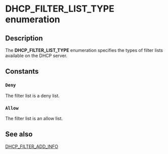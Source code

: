 # DHCP_FILTER_LIST_TYPE enumeration

## Description

The **DHCP_FILTER_LIST_TYPE** enumeration specifies the types of filter lists available on the DHCP server.

## Constants

### `Deny`

The filter list is a deny list.

### `Allow`

The filter list is an allow list.

## See also

[DHCP_FILTER_ADD_INFO](https://learn.microsoft.com/windows/win32/api/dhcpsapi/ns-dhcpsapi-dhcp_filter_add_info)
